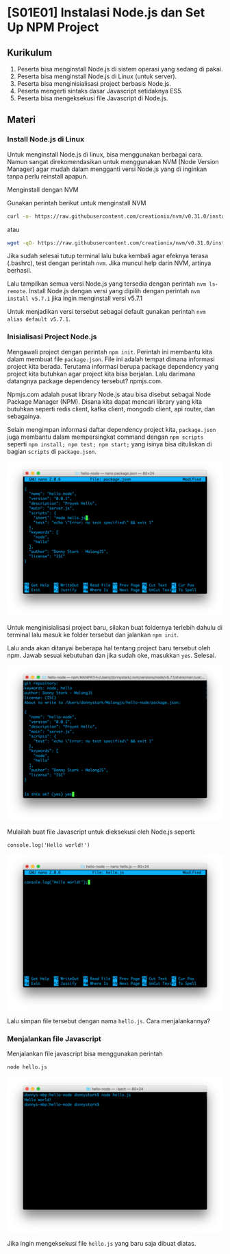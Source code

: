 # [S01E01] Instalasi Node.js dan Set Up NPM Project

## Kurikulum
1. Peserta bisa menginstall Node.js di sistem operasi yang sedang di pakai.
2. Peserta bisa menginstall Node.js di Linux (untuk server).
3. Peserta bisa menginisialisasi project berbasis Node.js.
4. Peserta mengerti sintaks dasar Javascript setidaknya ES5.
5. Peserta bisa mengeksekusi file Javascript di Node.js.

## Materi

### Install Node.js di Linux

Untuk menginstall Node.js di linux, bisa menggunakan berbagai cara. Namun sangat direkomendasikan untuk menggunakan NVM (Node Version Manager) agar mudah dalam mengganti versi Node.js yang di inginkan tanpa perlu reinstall apapun.

Menginstall dengan NVM

Gunakan perintah berikut untuk menginstall NVM

```sh
curl -o- https://raw.githubusercontent.com/creationix/nvm/v0.31.0/install.sh | bash
```

atau 

```sh
wget -qO- https://raw.githubusercontent.com/creationix/nvm/v0.31.0/install.sh | bash
```

Jika sudah selesai tutup terminal lalu buka kembali agar efeknya terasa (.bashrc), test dengan perintah `nvm`. Jika muncul help darin NVM, artinya berhasil.

Lalu tampilkan semua versi Node.js yang tersedia dengan perintah `nvm ls-remote`.
Install Node.js dengan versi yang dipilih dengan perintah `nvm install v5.7.1` jika ingin menginstall versi v5.7.1

Untuk menjadikan versi tersebut sebagai default gunakan perintah `nvm alias default v5.7.1`.

### Inisialisasi Project Node.js

Mengawali project dengan perintah `npm init`. Perintah ini membantu kita dalam membuat file `package.json`. File ini adalah tempat dimana informasi project kita berada. Terutama informasi berupa package dependency yang project kita butuhkan agar project kita bisa berjalan. Lalu darimana datangnya package dependency tersebut? npmjs.com.

Npmjs.com adalah pusat library Node.js atau bisa disebut sebagai Node Package Manager (NPM). 
Disana kita dapat mencari library yang kita butuhkan seperti redis client, kafka client, mongodb client, api router, dan sebagainya.

Selain mengimpan informasi daftar dependency project kita, `package.json` juga membantu dalam mempersingkat command dengan `npm scripts` seperti `npm install; npm test; npm start;` yang isinya bisa dituliskan di bagian `scripts` di `package.json`.

![Alt text](https://github.com/malangjs/kurikulum-node-season-1/blob/master/S01E01/assets/package-json.png)


Untuk menginisialisasi project baru, silakan buat foldernya terlebih dahulu di terminal lalu masuk ke folder tersebut dan jalankan `npm init`.

Lalu anda akan ditanyai beberapa hal tentang project baru tersebut oleh npm. Jawab sesuai kebutuhan dan jika sudah oke, masukkan `yes`. Selesai.

![Alt text](https://github.com/malangjs/kurikulum-node-season-1/blob/master/S01E01/assets/npm-init.png)


Mulailah buat file Javascript untuk dieksekusi oleh Node.js seperti:

```
console.log('Hello world!')
```

![Alt text](https://github.com/malangjs/kurikulum-node-season-1/blob/master/S01E01/assets/hello-js.png)

Lalu simpan file tersebut dengan nama `hello.js`.
Cara menjalankannya?

### Menjalankan file Javascript

Menjalankan file javascript bisa menggunakan perintah
```sh
node hello.js
```
![Alt text](https://github.com/malangjs/kurikulum-node-season-1/blob/master/S01E01/assets/run-hello.png)

Jika ingin mengeksekusi file `hello.js` yang baru saja dibuat diatas.
